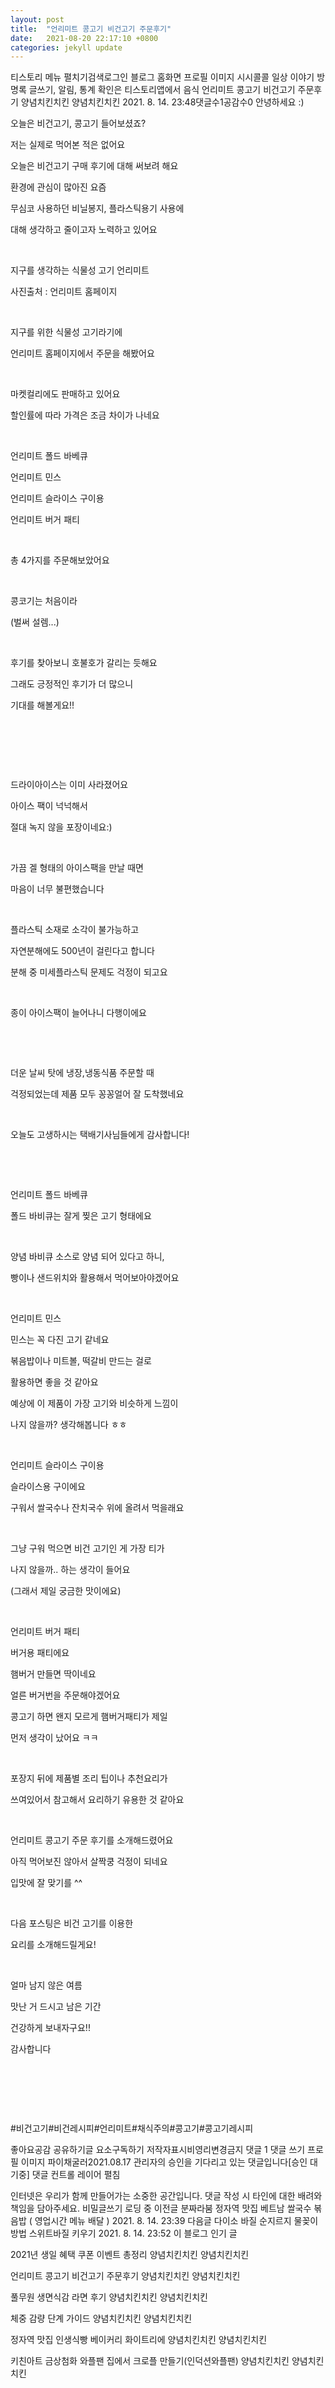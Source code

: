 ```yaml
---
layout: post
title:  "언리미트 콩고기 비건고기 주문후기"
date:   2021-08-20 22:17:10 +0800
categories: jekyll update
---
```

티스토리 메뉴 펼치기검색로그인
블로그 홈화면
프로필 이미지
시시콜콜 일상 이야기
방명록
글쓰기, 알림, 통계 확인은 티스토리앱에서
음식
언리미트 콩고기 비건고기 주문후기
양념치킨치킨 양념치킨치킨
2021. 8. 14. 23:48댓글수1공감수0
안녕하세요 :)

​오늘은 비건고기, 콩고기 들어보셨죠?

저는 실제로 먹어본 적은 없어요

 

오늘은 비건고기 구매 후기에 대해 써보려 해요

 

환경에 관심이 많아진 요즘

무심코 사용하던 비닐봉지, 플라스틱용기 사용에

대해 생각하고 줄이고자 노력하고 있어요

 

​

​지구를 생각하는 식물성 고기
언리미트

사진출처 : 언리미트 홈페이지

​

지구를 위한 식물성 고기라기에

언리미트 홈페이지에서 주문을 해봤어요

​

마켓컬리에도 판매하고 있어요

할인률에 따라 가격은 조금 차이가 나네요

​

언리미트 폴드 바베큐

언리미트 민스

언리미트 슬라이스 구이용

언리미트 버거 패티

​

총 4가지를 주문해보았어요

​

콩코기는 처음이라

(벌써 설렘...)

​

후기를 찾아보니 호불호가 갈리는 듯해요

그래도 긍정적인 후기가 더 많으니

기대를 해볼게요!!

​

​


​

드라이아이스는 이미 사라졌어요

아이스 팩이 넉넉해서

절대 녹지 않을 포장이네요:)

​

가끔 겔 형태의 아이스팩을 만날 때면

마음이 너무 불편했습니다

​

플라스틱 소재로 소각이 불가능하고

자연분해에도 500년이 걸린다고 합니다

분해 중 미세플라스틱 문제도 걱정이 되고요

​

종이 아이스팩이 늘어나니 다행이에요

​


 


​

더운 날씨 탓에 냉장,냉동식품 주문할 때

걱정되었는데 제품 모두 꽁꽁얼어 잘 도착했네요

​

오늘도 고생하시는 택배기사님들에게 감사합니다!

​



​

​언리미트 폴드 바베큐
 



폴드 바비큐는 잘게 찢은 고기 형태에요

​

양념 바비큐 소스로 양념 되어 있다고 하니,

빵이나 샌드위치와 활용해서 먹어보아야겠어요

​

​언리미트 민스


민스는 꼭 다진 고기 같네요

볶음밥이나 미트볼, 떡갈비 만드는 걸로

활용하면 좋을 것 같아요

 

예상에 이 제품이 가장 고기와 비슷하게 느낌이

나지 않을까? 생각해봅니다 ㅎㅎ

​

​언리미트 슬라이스 구이용


슬라이스용 구이에요

구워서 쌀국수나 잔치국수 위에 올려서 먹을래요

​

그냥 구워 먹으면 비건 고기인 게 가장 티가

나지 않을까.. 하는 생각이 들어요

(그래서 제일 궁금한 맛이에요)

​

​언리미트 버거 패티


버거용 패티에요

햄버거 만들면 딱이네요

얼른 버거번을 주문해야겠어요

 

콩고기 하면 왠지 모르게 햄버거패티가 제일

먼저 생각이 났어요 ㅋㅋ

 

​

포장지 뒤에 제품별 조리 팁이나 추천요리가

쓰여있어서 참고해서 요리하기 유용한 것 같아요

​

 

언리미트 콩고기 주문 후기를 소개해드렸어요

아직 먹어보진 않아서 살짝쿵 걱정이 되네요

입맛에 잘 맞기를 ^^

​

다음 포스팅은 비건 고기를 이용한

요리를 소개해드릴게요!

​​

얼마 남지 않은 여름

맛난 거 드시고 남은 기간

건강하게 보내자구요!!

 


감사합니다

​

​

​

#비건고기#비건레시피#언리미트#채식주의#콩고기#콩고기레시피

좋아요공감
공유하기글 요소구독하기
저작자표시비영리변경금지
댓글 1
댓글 쓰기
프로필 이미지
파이채굴러2021.08.17
관리자의 승인을 기다리고 있는 댓글입니다[승인 대기중]
댓글 컨트롤 레이어 펼침

인터넷은 우리가 함께 만들어가는 소중한 공간입니다. 댓글 작성 시 타인에 대한 배려와 책임을 담아주세요.
비밀글쓰기
로딩 중
이전글
분짜라붐 정자역 맛집 베트남 쌀국수 볶음밥 ( 영업시간 메뉴 배달 )
2021. 8. 14. 23:39
다음글
다이소 바질 순지르지 물꽂이 방법 스위트바질 키우기
2021. 8. 14. 23:52
이 블로그 인기 글

2021년 생일 혜택 쿠폰 이벤트 총정리
양념치킨치킨 양념치킨치킨

언리미트 콩고기 비건고기 주문후기
양념치킨치킨 양념치킨치킨

풀무원 생면식감 라면 후기
양념치킨치킨 양념치킨치킨

체중 감량 단계 가이드
양념치킨치킨 양념치킨치킨

정자역 맛집 인생식빵 베이커리 화이트리에
양념치킨치킨 양념치킨치킨

키친아트 금상첨화 와플팬 집에서 크로플 만들기(인덕션와플팬)
양념치킨치킨 양념치킨치킨